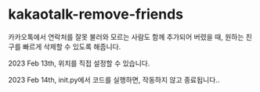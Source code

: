 # kakaotalk-remove-friends
카카오톡에서 연락처를 잘못 불러와 모르는 사람도 함께 추가되어 버렸을 때, 원하는 친구를 빠르게 삭제할 수 있도록 해줍니다.

2023 Feb 13th, 위치를 직접 설정할 수 있습니다.

2023 Feb 14th, init.py에서 코드를 실행하면, 작동하지 않고 종료됩니다..
